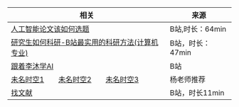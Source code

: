 | 相关                                                                                                                                                                                                                                                                                                                                                                                                                                                           | 来源             |
| -------------------------------------------------------------------------------------------------------------------------------------------------------------------------------------------------------------------------------------------------------------------------------------------------------------------------------------------------------------------------------------------------------------------------------------------------------------- | ---------------- |
| [人工智能论文该如何选题](https://www.bilibili.com/video/BV1GD4y1i7v9/?buvid=XY2B03327C741DF8EBF782A83CC0A8B937D9E&is_story_h5=false&mid=a8xKBB6xJTtOJVH1nGugKg%3D%3D&p=1&plat_id=114&share_from=ugc&share_medium=android&share_plat=android&share_session_id=ce2cde90-f80c-4bd1-8f06-e0c8ea754be4&share_source=GENERIC&share_tag=s_i&timestamp=1675554254&unique_k=qyzGjrf&up_id=1082772712&vd_source=78fa17479f597c296aa51d79208fba19)                        | B站,时长：64min  |
| [研究生如何科研-B站最实用的科研方法(计算机专业)](https://www.bilibili.com/video/BV1aa41167jN/?buvid=XY2B03327C741DF8EBF782A83CC0A8B937D9E&is_story_h5=false&mid=a8xKBB6xJTtOJVH1nGugKg%3D%3D&p=1&plat_id=114&share_from=ugc&share_medium=android&share_plat=android&share_session_id=4d117b37-c89b-4e39-adb3-633434058948&share_source=GENERIC&share_tag=s_i&timestamp=1675554225&unique_k=NblJ2iB&up_id=322683393&vd_source=78fa17479f597c296aa51d79208fba19) | B站，时长：47min |
| [跟着李沐学AI](https://space.bilibili.com/1567748478?spm_id_from=333.337.0.0)                                                                                                                                                                                                                                                                                                                                                                                  | B站              |
| [未名时空1](https://mp.weixin.qq.com/s/YMTUBI9LxXlHz0-xMhGvfQ)&emsp;&emsp;[未名时空2](https://mp.weixin.qq.com/s/YMTUBI9LxXlHz0-xMhGvfQ)&emsp;&emsp;[未名时空3](https://mp.weixin.qq.com/s/YMTUBI9LxXlHz0-xMhGvfQ)                                                                                                                                                                                                                                             | 杨老师推荐       |
| [找文献](https://www.bilibili.com/video/BV1Es4y1s72f/?buvid=XY2B03327C741DF8EBF782A83CC0A8B937D9E&is_story_h5=false&mid=a8xKBB6xJTtOJVH1nGugKg%3D%3D&p=1&plat_id=116&share_from=ugc&share_medium=android&share_plat=android&share_session_id=ec9d8dba-07cb-4ec2-a5f4-03075e4e88c0&share_source=WEIXIN&share_tag=s_i&timestamp=1675489786&unique_k=TqyY8DZ&up_id=3493082775423387&vd_source=78fa17479f597c296aa51d79208fba19)                                   | B站，时长11min   |